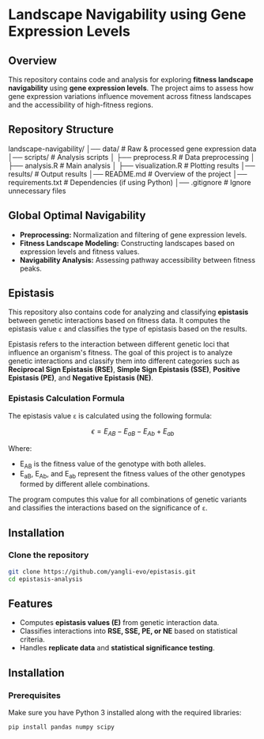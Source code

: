 # Landscape Navigability using Gene Expression Levels  
## Overview  
This repository contains code and analysis for exploring **fitness landscape navigability** using **gene expression levels**. The project aims to assess how gene expression variations influence movement across fitness landscapes and the accessibility of high-fitness regions.

## Repository Structure
landscape-navigability/ │── data/ # Raw & processed gene expression data │── scripts/ # Analysis scripts │ ├── preprocess.R # Data preprocessing │ ├── analysis.R # Main analysis │ ├── visualization.R # Plotting results │── results/ # Output results │── README.md # Overview of the project │── requirements.txt # Dependencies (if using Python) │── .gitignore # Ignore unnecessary files

## Global Optimal Navigability
- **Preprocessing:** Normalization and filtering of gene expression levels.  
- **Fitness Landscape Modeling:** Constructing landscapes based on expression levels and fitness values.  
- **Navigability Analysis:** Assessing pathway accessibility between fitness peaks. 

## Epistasis

This repository also contains code for analyzing and classifying **epistasis** between genetic interactions based on fitness data. It computes the epistasis value `ε` and classifies the type of epistasis based on the results.


Epistasis refers to the interaction between different genetic loci that influence an organism's fitness. The goal of this project is to analyze genetic interactions and classify them into different categories such as **Reciprocal Sign Epistasis (RSE)**, **Simple Sign Epistasis (SSE)**, **Positive Epistasis (PE)**, and **Negative Epistasis (NE)**.

### **Epistasis Calculation Formula**

The epistasis value `ε` is calculated using the following formula:

$$
\epsilon = E_{AB} - E_{aB} - E_{Ab} + E_{ab}
$$

Where:
- E<sub>AB</sub> is the fitness value of the genotype with both alleles.
- E<sub>aB</sub>, E<sub>Ab</sub>, and E<sub>ab</sub> represent the fitness values of the other genotypes formed by different allele combinations.

The program computes this value for all combinations of genetic variants and classifies the interactions based on the significance of `ε`.

## **Installation**

### **Clone the repository**

```bash
git clone https://github.com/yangli-evo/epistasis.git
cd epistasis-analysis
```
## Features
- Computes **epistasis values (E)** from genetic interaction data.
- Classifies interactions into **RSE, SSE, PE, or NE** based on statistical criteria.
- Handles **replicate data** and **statistical significance testing**.

## Installation
### Prerequisites
Make sure you have Python 3 installed along with the required libraries:

```bash
pip install pandas numpy scipy
```
